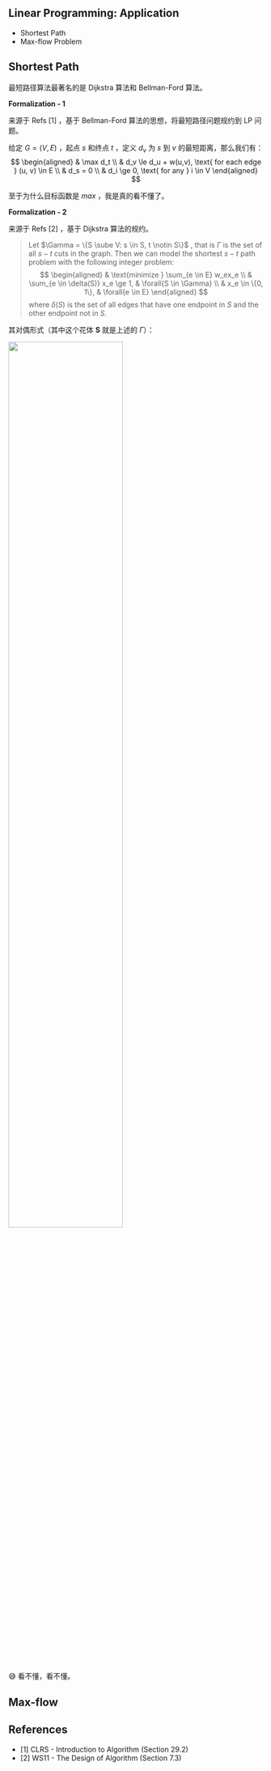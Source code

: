 ## Linear Programming: Application

- Shortest Path
- Max-flow Problem





## Shortest Path

最短路径算法最著名的是 Dijkstra 算法和 Bellman-Ford 算法。

**Formalization - 1**

来源于 Refs [1] ，基于 Bellman-Ford 算法的思想，将最短路径问题规约到 LP 问题。

给定 $G=(V,E)$ ，起点 $s$ 和终点 $t$ ，定义 $d_v$ 为 $s$ 到 $v$ 的最短距离，那么我们有：
$$
\begin{aligned}
& \max d_t \\
& d_v \le d_u + w(u,v), \text{ for each edge } (u, v) \in E \\
& d_s = 0 \\
& d_i \ge 0, \text{ for any } i \in V
\end{aligned}
$$


至于为什么目标函数是 $max$ ，我是真的看不懂了。



**Formalization - 2**

来源于 Refs [2] ，基于 Dijkstra 算法的规约。

> Let $\Gamma = \{S \sube V: s \in S, t \notin S\}$ , that is $\Gamma$ is the set of all $s-t$ cuts in the graph. Then we can model the shortest $s-t$ path problem with the following integer problem:
> $$
> \begin{aligned}
> & \text{minimize }     \sum_{e \in E} w_ex_e \\
> & \sum_{e \in \delta(S)} x_e \ge 1, & \forall{S \in \Gamma} \\
> & x_e \in \{0, 1\}, & \forall{e \in E}
> \end{aligned}
> $$
> where $\delta(S)$ is the set of all edges that have one endpoint in $S$ and the other endpoint not in $S$.

其对偶形式（其中这个花体 $\textbf{S}$ 就是上述的 $\Gamma$）：

<img src="https://gitee.com/sinkinben/pic-go/raw/master/img/20210514155118.png" style="width:67%;" />

😅 看不懂，看不懂。



## Max-flow





## References

- [1] CLRS - Introduction to Algorithm (Section 29.2)
- [2] WS11 - The Design of Algorithm (Section 7.3)